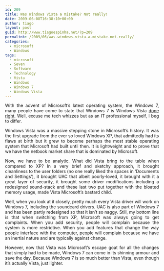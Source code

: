 ```yaml
---
id: 209
title: Was Windows Vista a mistake? Not really!
date: 2009-06-08T16:38:10+00:00
author: tiago
layout: post
guid: http://www.tiagoespinha.net/?p=209
permalink: /2009/06/was-windows-vista-a-mistake-not-really/
categories:
  - microsoft
  - Windows
tags:
  - microsoft
  - Seven
  - Software
  - Technology
  - Vista
  - Windows
  - Windows 7
  - Windows Vista
---
```

<p style="text-align: justify;">
  With the advent of Microsoft&#8217;s latest operating system, the Windows 7, many people have come to state that Windows 7 is Windows Vista <a href="http://jmm.aaa.net.au/articles/22533.htm" target="_blank">done</a> <a href="http://www.smh.com.au/news/technology/biztech/windows-7-its-vista-done-right/2009/05/04/1241289099764.html" target="_blank">right</a>. Well, excuse me tech whizzes but as an IT professional myself, I beg to differ.
</p>

<p style="text-align: justify;">
  Windows Vista was a massive stepping stone in Microsoft&#8217;s history. It was the first upgrade from the ever so loved Windows XP, that admittedly had its flaws at birth but it grew to become perhaps the most stable operating system that Microsoft had built until then. It is lightweight and to prove that we have the netbook market share that is dominated by Microsoft.
</p>

<p style="text-align: justify;">
  Now, we have to be analytic. What did Vista bring to the table when compared to XP? In a very brief and sketchy approach, it brought cleanliness to the user folders (no one really liked the spaces in &#8216;Documents and Settings&#8217;), it brought UAC that albeit poorly-loved, it brought with it a great layer of security, it brought some driver modifications including a redesigned sound-stack and these last two put together with the bloated memory usage, made Vista Microsoft&#8217;s bastard child.
</p>

<p style="text-align: justify;">
  Well, when you look at it closely, pretty much every Vista driver will work on Windows 7, including the soundcard drivers. UAC is also part of Windows 7 and has been partly redesigned so that it isn&#8217;t so naggy. Still, my bottom line is that when switching from XP, Microsoft was always going to get complaints. When you add security, people will complain because the system is more restrictive. When you add features that change the way people interface with the computer, people will complain because we have an inertial nature and are typically against change.
</p>

<p style="text-align: justify;">
  However, now that Vista was Microsoft&#8217;s escape goat for all the changes that simply had to be made, Windows 7 can come in its shinning armour and save the day. Because Windows 7 is so much better than Vista, even though it&#8217;s actually Vista, just lighter.
</p>